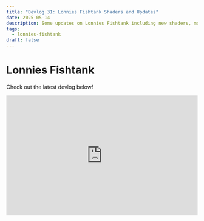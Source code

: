 ```yaml
---
title: "Devlog 31: Lonnies Fishtank Shaders and Updates"
date: 2025-05-14
description: Some updates on Lonnies Fishtank including new shaders, models and the trailer jam we're working on!
tags:
  - lonnies-fishtank
draft: false
---
```

# Lonnies Fishtank

Check out the latest devlog below!

<iframe width="100%" height="315" src="https://www.youtube.com/embed/EeqaUIfzFTI?si=X2wdi427G0Qvlo4w" title="YouTube video player" frameborder="0" allow="accelerometer; autoplay; clipboard-write; encrypted-media; gyroscope; picture-in-picture; web-share" referrerpolicy="strict-origin-when-cross-origin" allowfullscreen></iframe>